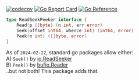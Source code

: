 [![codecov](https://codecov.io/gh/nikolaydubina/read-seek-peeker/graph/badge.svg?token=dWs1oSWSRU)](https://codecov.io/gh/nikolaydubina/read-seek-peeker)
[![Go Report Card](https://goreportcard.com/badge/github.com/nikolaydubina/read-seek-peeker)](https://goreportcard.com/report/github.com/nikolaydubina/read-seek-peeker)
[![Go Reference](https://pkg.go.dev/badge/github.com/nikolaydubina/read-seek-peeker#section-readme.svg)](https://pkg.go.dev/github.com/nikolaydubina/read-seek-peeker#section-readme)

```go
type ReadSeekPeeker interface {
	Read(p []byte) (n int, err error)
	Seek(offset int64, whence int) (int64, error)
	Peek(n int) ([]byte, error)
}
```

As of `2024-02-22`, standard go packages allow either:  
A) `Seek()` by [io.ReadSeeker](https://pkg.go.dev/io#ReadSeeker)  
B) `Peek()` by [bufio.Reader](https://pkg.go.dev/bufio#Reader.Peek)  
..but not both! This package adds that.
